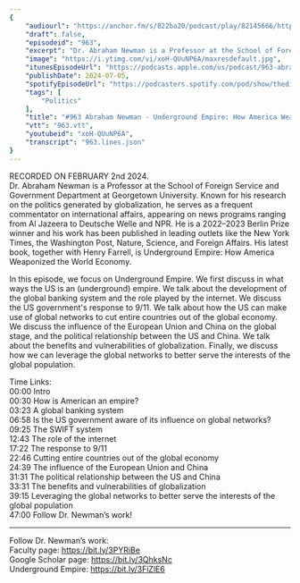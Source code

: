 ```yaml
---
{
	"audiourl": "https://anchor.fm/s/822ba20/podcast/play/82145666/https%3A%2F%2Fd3ctxlq1ktw2nl.cloudfront.net%2Fstaging%2F2024-1-2%2Fd34cc07e-9f18-1b0e-6bad-c325964a0140.m4a",
	"draft": false,
	"episodeid": "963",
	"excerpt": "Dr. Abraham Newman is a Professor at the School of Foreign Service and Government Department at Georgetown University. Known for his research on the politics generated by globalization, he serves as a frequent commentator on international affairs, appearing on news programs ranging from Al Jazeera to Deutsche Welle and NPR. He is a 2022–2023 Berlin Prize winner and his work has been published in leading outlets like the New York Times, the Washington Post, Nature, Science, and Foreign Affairs. His latest book, together with Henry Farrell, is Underground Empire: How America Weaponized the World Economy.",
	"image": "https://i.ytimg.com/vi/xoH-QUuNP6A/maxresdefault.jpg",
	"itunesEpisodeUrl": "https://podcasts.apple.com/us/podcast/963-abraham-newman-underground-empire-how-america-weaponized/id1451347236?i=1000661266021&uo=4",
	"publishDate": 2024-07-05,
	"spotifyEpisodeUrl": "https://podcasters.spotify.com/pod/show/thedissenter/episodes/963-Abraham-Newman---Underground-Empire-How-America-Weaponized-the-World-Economy-e2f9cu2",
	"tags": [
		"Politics"
	],
	"title": "#963 Abraham Newman - Underground Empire: How America Weaponized the World Economy",
	"vtt": "963.vtt",
	"youtubeid": "xoH-QUuNP6A",
	"transcript": "963.lines.json"
}
---
```

RECORDED ON FEBRUARY 2nd 2024.  
Dr. Abraham Newman is a Professor at the School of Foreign Service and Government Department at Georgetown University. Known for his research on the politics generated by globalization, he serves as a frequent commentator on international affairs, appearing on news programs ranging from Al Jazeera to Deutsche Welle and NPR. He is a 2022–2023 Berlin Prize winner and his work has been published in leading outlets like the New York Times, the Washington Post, Nature, Science, and Foreign Affairs. His latest book, together with Henry Farrell, is Underground Empire: How America Weaponized the World Economy.

In this episode, we focus on Underground Empire. We first discuss in what ways the US is an (underground) empire. We talk about the development of the global banking system and the role played by the internet. We discuss the US government's response to 9/11. We talk about how the US can make use of global networks to cut entire countries out of the global economy. We discuss the influence of the European Union and China on the global stage, and the political relationship between the US and China. We talk about the benefits and vulnerabilities of globalization. Finally, we discuss how we can leverage the global networks to better serve the interests of the global population.

Time Links:  
<time>00:00</time> Intro  
<time>00:30</time> How is American an empire?  
<time>03:23</time> A global banking system  
<time>06:58</time> Is the US government aware of its influence on global networks?  
<time>09:25</time> The SWIFT system  
<time>12:43</time> The role of the internet  
<time>17:22</time> The response to 9/11  
<time>22:46</time> Cutting entire countries out of the global economy  
<time>24:39</time> The influence of the European Union and China  
<time>31:31</time> The political relationship between the US and China  
<time>33:31</time> The benefits and vulnerabilities of globalization  
<time>39:15</time> Leveraging the global networks to better serve the interests of the global population  
<time>47:00</time> Follow Dr. Newman’s work!

---

Follow Dr. Newman’s work:  
Faculty page: https://bit.ly/3PYRiBe  
Google Scholar page: https://bit.ly/3QhksNc  
Underground Empire: https://bit.ly/3FiZlE6
